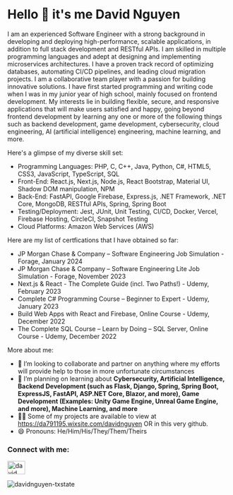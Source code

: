 # Hello 👋 it's me David Nguyen

I am an experienced Software Engineer with a strong background in developing and deploying high-performance, scalable applications, in addition to full stack development and RESTful APIs. I am skilled in multiple programming languages and adept at designing and implementing microservices architectures. I have a proven track record of optimizing databases, automating CI/CD pipelines, and leading cloud migration projects. I am a collaborative team player with a passion for building innovative solutions. I have first started programming and writing code when I was in my junior year of high school, mainly focused on frontend development. My interests lie in building flexible, secure, and responsive applications that will make users satisfied and happy, going beyond frontend development by learning any one or more of the following things such as backend development, game development, cybersecurity, cloud engineering, AI (artificial intelligence) engineering, machine learning, and more.

Here's a glimpse of my diverse skill set:
* Programming Languages: PHP, C, C++, Java, Python, C#, HTML5, CSS3, JavaScript, TypeScript, SQL
* Front-End: React.js, Next.js, Node.js, React Bootstrap, Material UI, Shadow DOM manipulation, NPM
* Back-End: FastAPI, Google Firebase, Express.js, .NET Framework, .NET Core, MongoDB, RESTful APIs, Spring, Spring Boot
* Testing/Deployment: Jest, JUnit, Unit Testing, CI/CD, Docker, Vercel, Firebase Hosting, CircleCI, Snapshot Testing
* Cloud Platforms: Amazon Web Services (AWS)

Here are my list of certfications that I have obtained so far:
* JP Morgan Chase & Company – Software Engineering Job Simulation - Forage, January 2024 
* JP Morgan Chase & Company – Software Engineering Lite Job Simulation - Forage, November 2023 
* Next.js & React - The Complete Guide (incl. Two Paths!) - Udemy, February 2023 
* Complete C# Programming Course – Beginner to Expert - Udemy, January 2023 
* Build Web Apps with React and Firebase, Online Course - Udemy, December 2022 
* The Complete SQL Course – Learn by Doing – SQL Server, Online Course - Udemy, December 2022 

More about me:
* 👯 I’m looking to collaborate and partner on anything where my efforts will provide help to those in more unfortunate circumstances
* 🚀 I’m planning on learning about **Cybersecurity, Artificial Intelligence, Backend Development (such as Flask, Django, Spring, Spring Boot, ExpressJS, FastAPI, ASP.NET Core, Blazor, and more), Game Development (Examples: Unity Game Engine, Unreal Game Engine, and more), Machine Learning, and more** 
* 👨‍💻 Some of my projects are available to view at https://da791195.wixsite.com/davidnguyen OR in this very github.
* 😄 Pronouns: He/Him/His/They/Them/Theirs

<h3 align="left">Connect with me:</h3>
<p align="left">
<a href="https://www.linkedin.com/in/david-nguyen-34b6421b6/" target="blank"><img align="center" src="https://raw.githubusercontent.com/rahuldkjain/github-profile-readme-generator/master/src/images/icons/Social/linked-in-alt.svg" alt="david nguyen" height="30" width="40" /></a>
</p>

<p><img align="center" src="https://github-readme-stats.vercel.app/api/top-langs?username=davidnguyen-txstate&show_icons=true&locale=en&layout=compact" alt="davidnguyen-txstate" /></p>

<!--
**DavidNguyen-txstate/DavidNguyen** is a ✨ _special_ ✨ repository because its `README.md` (this file) appears on your GitHub profile.

Here are some ideas to get you started:

- 🔭 I’m currently working on ...
- 🌱 I’m currently learning ...
- 👯 I’m looking to collaborate on ...
- 🤔 I’m looking for help with ...
- 💬 Ask me about ...
- 📫 How to reach me: ...
- 😄 Pronouns: ...
- ⚡ Fun fact: ...
-->
